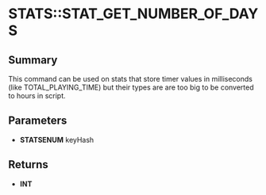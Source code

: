 # STATS::STAT_GET_NUMBER_OF_DAYS

## Summary
This command can be used on stats that store timer values in milliseconds (like TOTAL_PLAYING_TIME) but their types are
are too big to be converted to hours in script.

## Parameters
* **STATSENUM** keyHash

## Returns
* **INT**